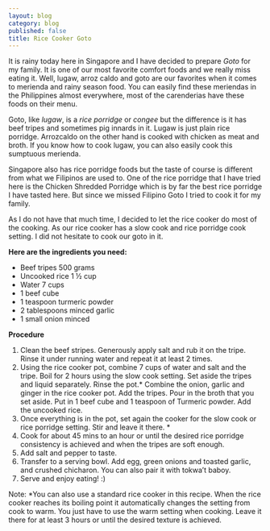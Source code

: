 ```yaml
---
layout: blog
category: blog
published: false
title: Rice Cooker Goto
---
```

It is rainy today here in Singapore and I have decided to prepare _Goto_ for my family. It is one of our most favorite comfort foods and we really miss eating it. Well, lugaw, arroz caldo and goto are our favorites when it comes to merienda and rainy season food. You can easily find these meriendas in the Philippines almost everywhere, most of the carenderias have these foods on their menu.  

Goto, like _lugaw_, is a _rice porridge_ or _congee_ but the difference is it has beef tripes and sometimes pig innards in it. Lugaw is just plain rice porridge. Arrozcaldo on the other hand is cooked with chicken as meat and broth. If you know how to cook lugaw, you can also easily cook this sumptuous merienda.

Singapore also has rice porridge foods but the taste of course is different from what we Filipinos are used to. One of the rice porridge that I have tried here is the Chicken Shredded Porridge which is by far the best rice porridge I have tasted here. But since we missed Filipino Goto I tried to cook it for my family.

As I do not have that much time, I decided to let the rice cooker do most of the cooking. As our rice cooker has a slow cook and rice porridge cook setting. I did not hesitate to cook our goto in it. 

**Here are the ingredients you need:**
- Beef tripes 500 grams
- Uncooked rice 1 ½ cup
- Water 7 cups
- 1 beef cube
- 1 teaspoon turmeric powder
- 2 tablespoons minced garlic
- 1 small onion minced


**Procedure**
  1. Clean the beef stripes. Generously apply salt and rub it on the tripe. Rinse it under running water and repeat it at least 2 times.
  2. Using the rice cooker pot, combine 7 cups of water and salt and the tripe. Boil for 2  hours using the slow cook setting. Set aside the tripes and liquid separately. Rinse the pot.*
  Combine the onion, garlic and ginger in the rice cooker pot. Add the tripes. Pour in the broth that you set aside. Put in 1 beef cube and 1 teaspoon of Turmeric powder. Add the uncooked rice. 
  3. Once everything is in the pot, set again the cooker for the slow cook or rice porridge setting. Stir and leave it there. *
  4. Cook for about 45 mins to an hour or until the desired rice porridge consistency is achieved and when the tripes are soft enough.
  5. Add salt and pepper to taste.
  6. Transfer to a serving bowl. Add egg, green onions and toasted garlic, and crushed chicharon. You can also pair it with tokwa’t baboy.
  7. Serve and enjoy eating! :)

Note: *You can also use a standard rice cooker in this recipe. When the rice cooker reaches its boiling point it automatically changes the setting from cook to warm. You just have to use the warm setting when cooking. Leave it there for at least 3 hours or until the desired texture is achieved.
